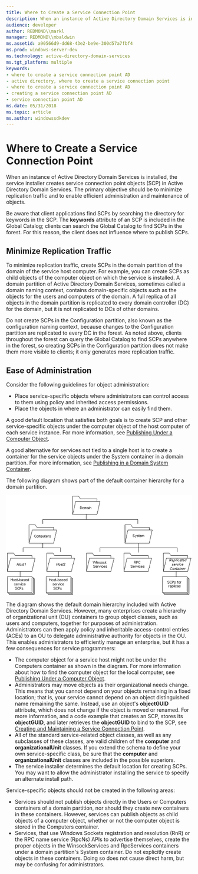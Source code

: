 ```yaml
---
title: Where to Create a Service Connection Point
description: When an instance of Active Directory Domain Services is installed, the service installer creates service connection point objects (SCP) in Active Directory Domain Services.
audience: developer
author: REDMOND\\markl
manager: REDMOND\\mbaldwin
ms.assetid: a90566d9-dd68-43e2-be9e-300d57a7fbf4
ms.prod: windows-server-dev
ms.technology: active-directory-domain-services
ms.tgt_platform: multiple
keywords:
- where to create a service connection point AD
- active directory, where to create a service connection point
- where to create a service connection point AD
- creating a service connection point AD
- service connection point AD
ms.date: 05/31/2018
ms.topic: article
ms.author: windowssdkdev
---
```


# Where to Create a Service Connection Point

When an instance of Active Directory Domain Services is installed, the service installer creates service connection point objects (SCP) in Active Directory Domain Services. The primary objective should be to minimize replication traffic and to enable efficient administration and maintenance of objects.

Be aware that client applications find SCPs by searching the directory for keywords in the SCP. The **keywords** attribute of an SCP is included in the Global Catalog; clients can search the Global Catalog to find SCPs in the forest. For this reason, the client does not influence where to publish SCPs.

## Minimize Replication Traffic

To minimize replication traffic, create SCPs in the domain partition of the domain of the service host computer. For example, you can create SCPs as child objects of the computer object on which the service is installed. A domain partition of Active Directory Domain Services, sometimes called a domain naming context, contains domain-specific objects such as the objects for the users and computers of the domain. A full replica of all objects in the domain partition is replicated to every domain controller (DC) for the domain, but it is not replicated to DCs of other domains.

Do not create SCPs in the Configuration partition, also known as the configuration naming context, because changes to the Configuration partition are replicated to every DC in the forest. As noted above, clients throughout the forest can query the Global Catalog to find SCPs anywhere in the forest, so creating SCPs in the Configuration partition does not make them more visible to clients; it only generates more replication traffic.

## Ease of Administration

Consider the following guidelines for object administration:

-   Place service-specific objects where administrators can control access to them using policy and inherited access permissions.
-   Place the objects in where an administrator can easily find them.

A good default location that satisfies both goals is to create SCP and other service-specific objects under the computer object of the host computer of each service instance. For more information, see [Publishing Under a Computer Object](publishing-under-a-computer-object.md).

A good alternative for services not tied to a single host is to create a container for the service objects under the System container in a domain partition. For more information, see [Publishing in a Domain System Container](publishing-in-a-domain-system-container.md).

The following diagram shows part of the default container hierarchy for a domain partition.

![default domain partition container hierarchy](images/domain-container-heirarchy.png)

The diagram shows the default domain hierarchy included with Active Directory Domain Services. However, many enterprises create a hierarchy of organizational unit (OU) containers to group object classes, such as users and computers, together for purposes of administration. Administrators can then apply policy and inheritable access-control entries (ACEs) to an OU to delegate administrative authority for objects in the OU. This enables administrators to efficiently manage an enterprise, but it has a few consequences for service programmers:

-   The computer object for a service host might not be under the Computers container as shown in the diagram. For more information about how to find the computer object for the local computer, see [Publishing Under a Computer Object](publishing-under-a-computer-object.md).
-   Administrators may move objects as their organizational needs change. This means that you cannot depend on your objects remaining in a fixed location; that is, your service cannot depend on an object distinguished name remaining the same. Instead, use an object's **objectGUID** attribute, which does not change if the object is moved or renamed. For more information, and a code example that creates an SCP, stores its **objectGUID**, and later retrieves the **objectGUID** to bind to the SCP, see [Creating and Maintaining a Service Connection Point](creating-and-maintaining-a-service-connection-point.md).
-   All of the standard service-related object classes, as well as any subclasses of these classes, are valid children of the **computer** and **organizationalUnit** classes. If you extend the schema to define your own service-specific class, be sure that the **computer** and **organizationalUnit** classes are included in the possible superiors.
-   The service installer determines the default location for creating SCPs. You may want to allow the administrator installing the service to specify an alternate install path.

Service-specific objects should not be created in the following areas:

-   Services should not publish objects directly in the Users or Computers containers of a domain partition, nor should they create new containers in these containers. However, services can publish objects as child objects of a computer object, whether or not the computer object is stored in the Computers container.
-   Services, that use Windows Sockets registration and resolution (RnR) or the RPC name service (RpcNs) APIs to advertise themselves, create the proper objects in the WinsockServices and RpcServices containers under a domain partition's System container. Do not explicitly create objects in these containers. Doing so does not cause direct harm, but may be confusing for administrators.

 

 




